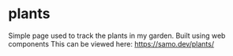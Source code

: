 # plants
Simple page used to track the plants in my garden. Built using web components
This can be viewed here: https://samo.dev/plants/
